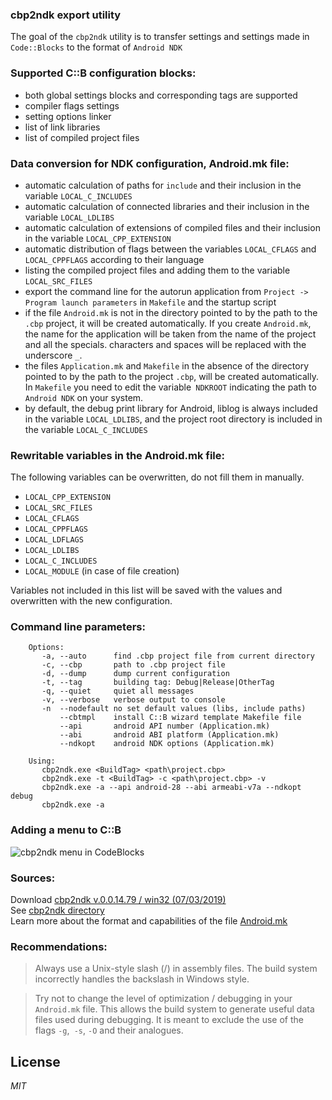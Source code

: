 ### cbp2ndk export utility

The goal of the `cbp2ndk` utility is to transfer settings and settings made in `Code::Blocks` to the format of `Android NDK`

### Supported C::B configuration blocks:

- both global settings blocks and corresponding tags are supported  
- compiler flags settings  
- setting options linker  
- list of link libraries  
- list of compiled project files  


### Data conversion for NDK configuration, Android.mk file:

- automatic calculation of paths for `include` and their inclusion in the variable `LOCAL_C_INCLUDES`  
- automatic calculation of connected libraries and their inclusion in the variable `LOCAL_LDLIBS`  
- automatic calculation of extensions of compiled files and their inclusion in the variable `LOCAL_CPP_EXTENSION`  
- automatic distribution of flags between the variables `LOCAL_CFLAGS` and `LOCAL_CPPFLAGS` according to their language  
- listing the compiled project files and adding them to the variable `LOCAL_SRC_FILES`  
- export the command line for the autorun application from `Project -> Program launch parameters` in `Makefile` and the startup script  
- if the file `Android.mk` is not in the directory pointed to by the path to the `.cbp` project, it will be created automatically.  If you create `Android.mk`, the name for the application will be taken from the name of the project and all the specials.  characters and spaces will be replaced with the underscore `_`.  
- the files `Application.mk` and `Makefile` in the absence of the directory pointed to by the path to the project `.cbp`, will be created automatically.  In `Makefile` you need to edit the variable` NDKROOT` indicating the path to `Android NDK` on your system.  
- by default, the debug print library for Android, liblog is always included in the variable `LOCAL_LDLIBS`, and the project root directory is included in the variable `LOCAL_C_INCLUDES`  


### Rewritable variables in the Android.mk file:

The following variables can be overwritten, do not fill them in manually.

- `LOCAL_CPP_EXTENSION`  
- `LOCAL_SRC_FILES`  
- `LOCAL_CFLAGS`  
- `LOCAL_CPPFLAGS`  
- `LOCAL_LDFLAGS`  
- `LOCAL_LDLIBS`  
- `LOCAL_C_INCLUDES`  
- `LOCAL_MODULE` (in case of file creation)  

Variables not included in this list will be saved with the values ​​and overwritten with the new configuration.

### Command line parameters:

        Options:
           -a, --auto      find .cbp project file from current directory
           -c, --cbp       path to .cbp project file
           -d, --dump      dump current configuration
           -t, --tag       building tag: Debug|Release|OtherTag
           -q, --quiet     quiet all messages
           -v, --verbose   verbose output to console
           -n  --nodefault no set default values (libs, include paths)
               --cbtmpl    install C::B wizard template Makefile file
               --api       android API number (Application.mk)
               --abi       android ABI platform (Application.mk)
               --ndkopt    android NDK options (Application.mk)

        Using:
           cbp2ndk.exe <BuildTag> <path\project.cbp>
           cbp2ndk.exe -t <BuildTag> -c <path\project.cbp> -v
           cbp2ndk.exe -a --api android-28 --abi armeabi-v7a --ndkopt debug
           cbp2ndk.exe -a


### Adding a menu to C::B

![cbp2ndk menu in CodeBlocks](img/Image15.png)

### Sources:

Download [cbp2ndk v.0.0.14.79 / win32 (07/03/2019)](https://clclon.github.io/Code-Blocks-Android-NDK/cbp2ndk.zip)  
See [cbp2ndk directory](https://github.com/ClnViewer/Code-Blocks-Android-NDK/tree/master/cbp2ndk)  
Learn more about the format and capabilities of the file [Android.mk](https://developer.android.com/ndk/guides/android_mk)  
 

### Recommendations:

> Always use a Unix-style slash (/) in assembly files.  The build system incorrectly handles the backslash in Windows style.  


> Try not to change the level of optimization / debugging in your `Android.mk` file.  This allows the build system to generate useful data files used during debugging.  It is meant to exclude the use of the flags `-g`,` -s`, `-O` and their analogues.  
 
## License
 
  _MIT_
 
  
 
